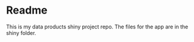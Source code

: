 # Readme
This is my data products shiny project repo. The files for the app are in the shiny folder.

